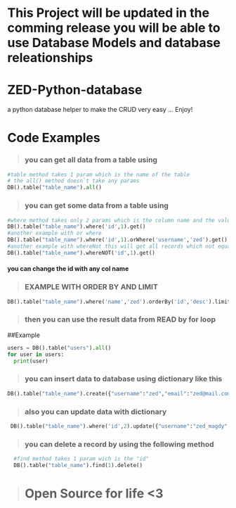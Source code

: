 # This Project will be updated in the comming release you will be able to use Database Models and database releationships
# ZED-Python-database
a python database helper to make the CRUD very easy ... Enjoy!

# Code Examples

> ### you can get all data from a table using

```python 
#table method takes 1 param which is the name of the table
# the all() method doesn`t take any params
DB().table("table_name").all()
``` 

> ### you can get some data from a table using

```python 
#where method takes only 2 params which is the column name and the value of it
DB().table("table_name").where('id',1).get()
#another example with or where
DB().table("table_name").where('id',1).orWhere('username','zed').get()
#another example with whereNot this will get all records which not equal this value
DB().table("table_name").whereNOT('id',1).get()
``` 
#### you can change the id with any col name
> ### EXAMPLE WITH ORDER BY AND LIMIT
```python
DB().table("table_name").where('name','zed').orderBy('id','desc').limit(5).get()
```
> ### then you can use the result data from READ by for loop
##Example 
```python
users = DB().table("users").all()
for user in users:
  print(user)
```
> ### you can insert data to database using dictionary like this
```python
DB().table("table_name").create({"username":"zed","email":"zed@mail.com","password":"123456"})
```
> ### also you can update data with dictionary
```python
 DB().table("table_name").where('id',2).update({"username":"zed_magdy","password":"122222"})
 ```
> ### you can delete a record by using the following method
```python
  #find method takes 1 param wich is the "id"
  DB().table("table_name").find(1).delete()
  ```
  > # Open Source for life <3
